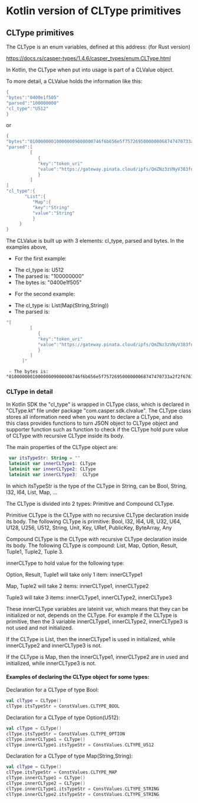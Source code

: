 # Kotlin version of CLType primitives

## CLType primitives

The CLType is an enum variables, defined at this address: (for Rust version)

https://docs.rs/casper-types/1.4.6/casper_types/enum.CLType.html

In Kotlin, the CLType when put into usage is part of a CLValue object.

To more detail, a CLValue holds the information like this:

 ```Kotlin
 {
"bytes":"0400e1f505"
"parsed":"100000000"
"cl_type":"U512"
}
```

or


 ```Kotlin
 {
"bytes":"010000000100000009000000746f6b656e5f7572695000000068747470733a2f2f676174657761792e70696e6174612e636c6f75642f697066732f516d5a4e7a337a564e7956333833666e315a6762726f78434c5378566e78376a727134796a4779464a6f5a35566b"
"parsed":[
          [
             {
             "key":"token_uri"
             "value":"https://gateway.pinata.cloud/ipfs/QmZNz3zVNyV383fn1ZgbroxCLSxVnx7jrq4yjGyFJoZ5Vk"
             }
          ]
]
"cl_type":{
        "List":{
           "Map":{
           "key":"String"
           "value":"String"
           }
      }
}
 ```
The CLValue is built up with 3 elements: cl_type, parsed and bytes.
In the examples above,
* For the first example:
 - The cl_type is: U512
 - The parsed is: "100000000"
 - The bytes is: "0400e1f505"

* For the second example:
 - The cl_type is: List(Map(String,String))
 - The parsed is:

 ```Kotlin
 "[
          [
             {
             "key":"token_uri"
             "value":"https://gateway.pinata.cloud/ipfs/QmZNz3zVNyV383fn1ZgbroxCLSxVnx7jrq4yjGyFJoZ5Vk"
             }
          ]
       ]"
  ```

     - The bytes is: "010000000100000009000000746f6b656e5f7572695000000068747470733a2f2f676174657761792e70696e6174612e636c6f75642f697066732f516d5a4e7a337a564e7956333833666e315a6762726f78434c5378566e78376a727134796a4779464a6f5a35566b"

### CLType in detail


In Kotlin SDK the "cl_type" is wrapped in CLType class, which is declared in  "CLType.kt" file under package "com.casper.sdk.clvalue". The CLType class stores all information need when you want to declare a CLType, and also this class provides functions to turn JSON object to CLType object and supporter function such as function to check if the CLType hold pure value of CLType with recursive CLType inside its body.

The main properties of the CLType object are:

 ```Kotlin
  var itsTypeStr: String = ""
  lateinit var innerCLType1: CLType
  lateinit var innerCLType2: CLType
  lateinit var innerCLType3:  CLType
 ```

In which itsTypeStr is the type of the CLType in String,  can be Bool,  String,  I32,  I64,  List,  Map, ...

The CLType is divided into 2 types: Primitive and Compound CLType.

Primitive CLType is the CLType with no recursive CLType declaration inside its body. The following CLType is primitive: Bool, I32, I64, U8, U32, U64, U128, U256, U512, String, Unit, Key, URef, PublicKey, ByteArray, Any

Compound CLType is the CLType with recursive CLType declaration inside its body. The following CLType is compound: List, Map, Option, Result, Tuple1, Tuple2, Tuple 3.

innerCLType to hold value for the following type:

Option,  Result,  Tuple1 will take only 1 item:  innerCLType1

Map,  Tuple2 will take 2  items:  innerCLType1, innerCLType2

Tuple3 will take 3 items:  innerCLType1,  innerCLType2,  innerCLType3


These innerCLType variables are lateinit var, which means that they can be initialized or not, depends on the CLType. For example if the CLType is primitive, then the 3 variable innerCLType1, innerCLType2, innerCLType3 is not used and not initialized.

If the CLType is List, then the innerCLType1 is used in initialized, while innerCLType2 and innerCLType3 is not.

If the CLType is Map, then the innerCLType1, innerCLType2 are in used and initialized, while innerCLType3 is not.


#### Examples of declaring the CLType object for some types:

Declaration for a CLType of type Bool:

 ```Kotlin
 val clType = CLType()
 clType.itsTypeStr = ConstValues.CLTYPE_BOOL
 ```

Declaration for a CLType of type Option(U512):

 ```Kotlin
 val clType = CLType()
 clType.itsTypeStr = ConstValues.CLTYPE_OPTION
 clType.innerCLType1 = CLType()
 clType.innerCLType1.itsTypeStr = ConstValues.CLTYPE_U512
 ```


Declaration for a CLType of type Map(String,String):

```Kotlin
val clType = CLType()
clType.itsTypeStr = ConstValues.CLTYPE_MAP
clType.innerCLType1 = CLType()
clType.innerCLType2 = CLType()
clType.innerCLType1.itsTypeStr = ConstValues.CLTYPE_STRING
clType.innerCLType2.itsTypeStr = ConstValues.CLTYPE_STRING
```

